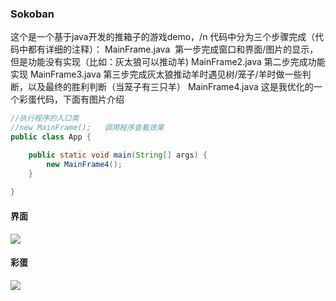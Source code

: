 ### Sokoban

这个是一个基于java开发的推箱子的游戏demo，/n
代码中分为三个步骤完成（代码中都有详细的注释）：
	MainFrame.java  第一步完成窗口和界面/图片的显示，但是功能没有实现（比如：灰太狼可以推动羊)
	MainFrame2.java 第二步完成功能实现
	MainFrame3.java 第三步完成灰太狼推动羊时遇见树/笼子/羊时做一些判断，以及最终的胜利判断（当笼子有三只羊）
	MainFrame4.java 这是我优化的一个彩蛋代码，下面有图片介绍

```java
//执行程序的入口类
//new MainFrame();   调用程序查看效果
public class App {

	public static void main(String[] args) {
		new MainFrame4();		
	}
	
}
```
#### 界面
<img src="https://github.com/MrRice1202/Sokoban/blob/master/doc/2018-05-10_161833.png"/>

#### 彩蛋
<img src="https://github.com/MrRice1202/Sokoban/blob/master/doc/2018-05-10_161943.png"/> 


